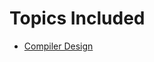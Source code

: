 # Topics Included
- [Compiler Design](https://github.com/h0tPlug1n/University-Notes/blob/main/Compiler%20Design.md)
